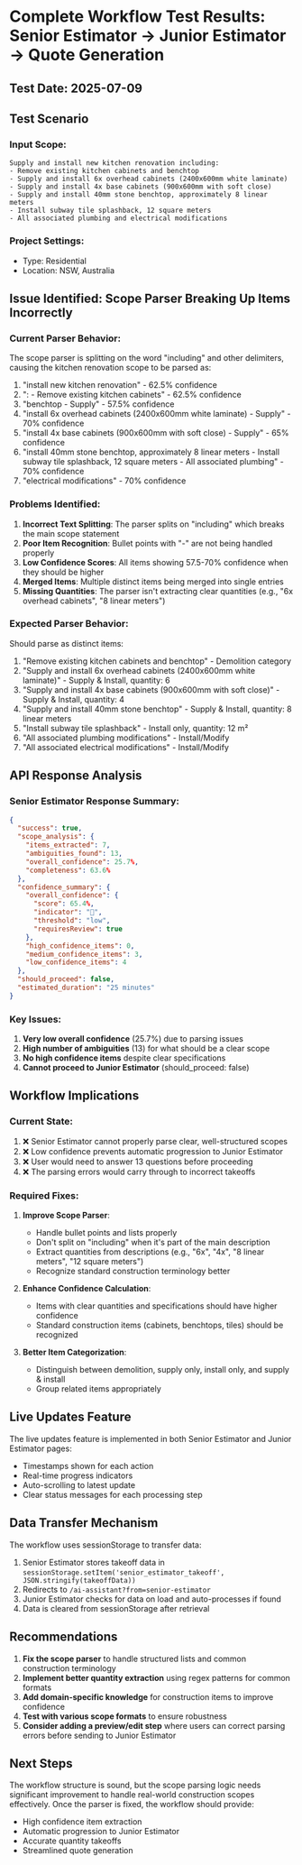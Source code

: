 # Complete Workflow Test Results: Senior Estimator → Junior Estimator → Quote Generation

## Test Date: 2025-07-09

## Test Scenario

### Input Scope:
```
Supply and install new kitchen renovation including:
- Remove existing kitchen cabinets and benchtop
- Supply and install 6x overhead cabinets (2400x600mm white laminate)
- Supply and install 4x base cabinets (900x600mm with soft close)
- Supply and install 40mm stone benchtop, approximately 8 linear meters
- Install subway tile splashback, 12 square meters
- All associated plumbing and electrical modifications
```

### Project Settings:
- Type: Residential
- Location: NSW, Australia

## Issue Identified: Scope Parser Breaking Up Items Incorrectly

### Current Parser Behavior:
The scope parser is splitting on the word "including" and other delimiters, causing the kitchen renovation scope to be parsed as:

1. "install new kitchen renovation" - 62.5% confidence
2. ": - Remove existing kitchen cabinets" - 62.5% confidence  
3. "benchtop - Supply" - 57.5% confidence
4. "install 6x overhead cabinets (2400x600mm white laminate) - Supply" - 70% confidence
5. "install 4x base cabinets (900x600mm with soft close) - Supply" - 65% confidence
6. "install 40mm stone benchtop, approximately 8 linear meters - Install subway tile splashback, 12 square meters - All associated plumbing" - 70% confidence
7. "electrical modifications" - 70% confidence

### Problems Identified:

1. **Incorrect Text Splitting**: The parser splits on "including" which breaks the main scope statement
2. **Poor Item Recognition**: Bullet points with "-" are not being handled properly
3. **Low Confidence Scores**: All items showing 57.5-70% confidence when they should be higher
4. **Merged Items**: Multiple distinct items being merged into single entries
5. **Missing Quantities**: The parser isn't extracting clear quantities (e.g., "6x overhead cabinets", "8 linear meters")

### Expected Parser Behavior:
Should parse as distinct items:
1. "Remove existing kitchen cabinets and benchtop" - Demolition category
2. "Supply and install 6x overhead cabinets (2400x600mm white laminate)" - Supply & Install, quantity: 6
3. "Supply and install 4x base cabinets (900x600mm with soft close)" - Supply & Install, quantity: 4  
4. "Supply and install 40mm stone benchtop" - Supply & Install, quantity: 8 linear meters
5. "Install subway tile splashback" - Install only, quantity: 12 m²
6. "All associated plumbing modifications" - Install/Modify
7. "All associated electrical modifications" - Install/Modify

## API Response Analysis

### Senior Estimator Response Summary:
```json
{
  "success": true,
  "scope_analysis": {
    "items_extracted": 7,
    "ambiguities_found": 13,
    "overall_confidence": 25.7%,
    "completeness": 63.6%
  },
  "confidence_summary": {
    "overall_confidence": {
      "score": 65.4%,
      "indicator": "🔴",
      "threshold": "low",
      "requiresReview": true
    },
    "high_confidence_items": 0,
    "medium_confidence_items": 3,
    "low_confidence_items": 4
  },
  "should_proceed": false,
  "estimated_duration": "25 minutes"
}
```

### Key Issues:
1. **Very low overall confidence** (25.7%) due to parsing issues
2. **High number of ambiguities** (13) for what should be a clear scope
3. **No high confidence items** despite clear specifications
4. **Cannot proceed to Junior Estimator** (should_proceed: false)

## Workflow Implications

### Current State:
1. ❌ Senior Estimator cannot properly parse clear, well-structured scopes
2. ❌ Low confidence prevents automatic progression to Junior Estimator
3. ❌ User would need to answer 13 questions before proceeding
4. ❌ The parsing errors would carry through to incorrect takeoffs

### Required Fixes:
1. **Improve Scope Parser**:
   - Handle bullet points and lists properly
   - Don't split on "including" when it's part of the main description
   - Extract quantities from descriptions (e.g., "6x", "4x", "8 linear meters", "12 square meters")
   - Recognize standard construction terminology better

2. **Enhance Confidence Calculation**:
   - Items with clear quantities and specifications should have higher confidence
   - Standard construction items (cabinets, benchtops, tiles) should be recognized

3. **Better Item Categorization**:
   - Distinguish between demolition, supply only, install only, and supply & install
   - Group related items appropriately

## Live Updates Feature

The live updates feature is implemented in both Senior Estimator and Junior Estimator pages:
- Timestamps shown for each action
- Real-time progress indicators
- Auto-scrolling to latest update
- Clear status messages for each processing step

## Data Transfer Mechanism

The workflow uses sessionStorage to transfer data:
1. Senior Estimator stores takeoff data in `sessionStorage.setItem('senior_estimator_takeoff', JSON.stringify(takeoffData))`
2. Redirects to `/ai-assistant?from=senior-estimator`
3. Junior Estimator checks for data on load and auto-processes if found
4. Data is cleared from sessionStorage after retrieval

## Recommendations

1. **Fix the scope parser** to handle structured lists and common construction terminology
2. **Implement better quantity extraction** using regex patterns for common formats
3. **Add domain-specific knowledge** for construction items to improve confidence
4. **Test with various scope formats** to ensure robustness
5. **Consider adding a preview/edit step** where users can correct parsing errors before sending to Junior Estimator

## Next Steps

The workflow structure is sound, but the scope parsing logic needs significant improvement to handle real-world construction scopes effectively. Once the parser is fixed, the workflow should provide:
- High confidence item extraction
- Automatic progression to Junior Estimator
- Accurate quantity takeoffs
- Streamlined quote generation